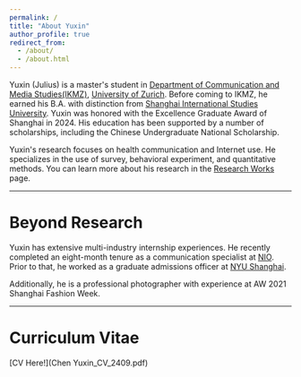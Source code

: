 ```yaml
---
permalink: /
title: "About Yuxin"
author_profile: true
redirect_from: 
  - /about/
  - /about.html
---
```


Yuxin (Julius) is a master's student in [Department of Communication and Media Studies(IKMZ)](https://www.ikmz.uzh.ch/en.html), [University of Zurich](https://www.uzh.ch/en.html). Before coming to IKMZ, he earned his B.A. with distinction from [Shanghai International Studies University](https://en.shisu.edu.cn/). Yuxin was honored with the Excellence Graduate Award of Shanghai in 2024. His education has been supported by a number of scholarships, including the Chinese Undergraduate National Scholarship.

Yuxin's research focuses on health communication and Internet use. He specializes in the use of survey, behavioral experiment, and quantitative methods. You can learn more about his research in the [Research Works](https://yuxin2003.github.io/research/) page.

---


Beyond Research
======
Yuxin has extensive multi-industry internship experiences. He recently completed an eight-month tenure as a communication specialist at [NIO](https://www.nio.com/?noredirect=). Prior to that, he worked as a graduate admissions officer at [NYU Shanghai](https://shanghai.nyu.edu/).

Additionally, he is a professional photographer with experience at AW 2021 Shanghai Fashion Week.

---

Curriculum Vitae
===

[CV Here!](Chen Yuxin_CV_2409.pdf)
